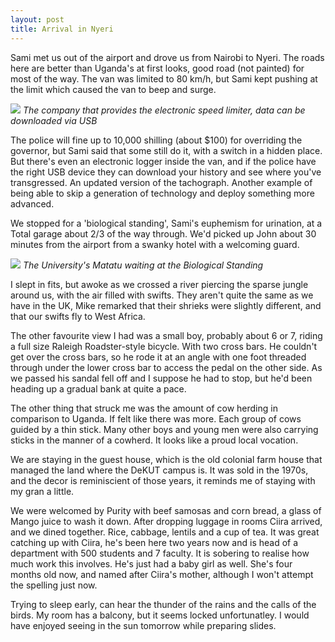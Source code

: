 ```yaml
---
layout: post
title: Arrival in Nyeri
---
```

Sami met us out of the airport and drove us from Nairobi to Nyeri. The roads here are better than Uganda's at first looks, good road (not painted) for most of the way. The van was limited to 80 km/h, but Sami kept pushing at the limit which caused the van to beep and surge.

![](/assets/2015_06_14_153935.JPG)
*The company that provides the electronic speed limiter, data can be downloaded via USB*

The police will fine up to 10,000 shilling (about $100) for overriding the governor, but Sami said that some still do it, with a switch in a hidden place. But there's even an electronic logger inside the van, and if the police have the right USB device they can download your history and see where you've transgressed. An updated version of the tachograph. Another example of being able to skip a generation of technology and deploy something more advanced.

We stopped for a 'biological standing', Sami's euphemism for urination, at a Total garage about 2/3 of the way through. We'd picked up John about 30 minutes from the airport from a swanky hotel with a welcoming guard.

![](/assets/2015_06_14_152827.JPG)
*The University's Matatu waiting at the Biological Standing*

I slept in fits, but awoke as we crossed a river piercing the sparse jungle around us, with the air filled with swifts. They aren't quite the same as we have in the UK, Mike remarked that their shrieks were slightly different, and that our swifts fly to West Africa.

The other favourite view I had was a small boy, probably about 6 or 7, riding a full size Raleigh Roadster-style bicycle. With two cross bars. He couldn't get over the cross bars, so he rode it at an angle with one foot threaded through under the lower cross bar to access the pedal on the other side. As we passed his sandal fell off and I suppose he had to stop, but he'd been heading up a gradual bank at quite a pace.

The other thing that struck me was the amount of cow herding in comparison to Uganda. If felt like there was more. Each group of cows guided by a thin stick. Many other boys and young men were also carrying sticks in the manner of a cowherd. It looks like a proud local vocation.

We are staying in the guest house, which is the old colonial farm house that managed the land where the DeKUT campus is. It was sold in the 1970s, and the decor is reminiscient of those years, it reminds me of staying with my gran a little.

We were welcomed by Purity with beef samosas and corn bread, a glass of Mango juice to wash it down. After dropping luggage in rooms Ciira arrived, and we dined together. Rice, cabbage, lentils and a cup of tea. It was great catching up with Ciira, he's been here two years now and is head of a department with 500 students and 7 faculty. It is sobering to realise how much work this involves. He's just had a baby girl as well. She's four months old now, and named after Ciira's mother, although I won't attempt the spelling just now.

Trying to sleep early, can hear the thunder of the rains and the calls of the birds. My room has a balcony, but it seems locked unfortunatley. I would have enjoyed seeing in the sun tomorrow while preparing slides.

